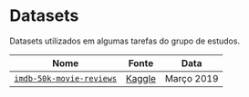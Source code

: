 # Datasets

Datasets utilizados em algumas tarefas do grupo de estudos.

| Nome                     | Fonte | Data |  
|--------------------------|-------|------|
| [`imdb-50k-movie-reviews`](tree/master/datasets/imdb-reviews) | [Kaggle](https://www.kaggle.com/lakshmi25npathi/imdb-dataset-of-50k-movie-reviews) | Março 2019 |
